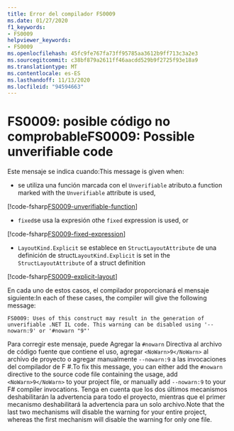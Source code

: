 ```yaml
---
title: Error del compilador FS0009
ms.date: 01/27/2020
f1_keywords:
- FS0009
helpviewer_keywords:
- FS0009
ms.openlocfilehash: 45fc9fe767fa73ff95785aa3612b9ff713c3a2e3
ms.sourcegitcommit: c38bf879a2611ff46aacdd529b9f2725f93e18a9
ms.translationtype: MT
ms.contentlocale: es-ES
ms.lasthandoff: 11/13/2020
ms.locfileid: "94594663"
---
```

# <a name="fs0009-possible-unverifiable-code"></a><span data-ttu-id="9ec3a-102">FS0009: posible código no comprobable</span><span class="sxs-lookup"><span data-stu-id="9ec3a-102">FS0009: Possible unverifiable code</span></span>

<span data-ttu-id="9ec3a-103">Este mensaje se indica cuando:</span><span class="sxs-lookup"><span data-stu-id="9ec3a-103">This message is given when:</span></span>

* <span data-ttu-id="9ec3a-104">se utiliza una función marcada con el `Unverifiable` atributo.</span><span class="sxs-lookup"><span data-stu-id="9ec3a-104">a function marked with the `Unverifiable` attribute is used,</span></span>

[!code-fsharp[FS0009-unverifiable-function](~/samples/snippets/fsharp/compiler-messages/fs0009.fsx#L2)]

* <span data-ttu-id="9ec3a-105">`fixed`se usa la expresión o</span><span class="sxs-lookup"><span data-stu-id="9ec3a-105">the `fixed` expression is used, or</span></span>

[!code-fsharp[FS0009-fixed-expression](~/samples/snippets/fsharp/compiler-messages/fs0009.fsx#L5-L9)]

* <span data-ttu-id="9ec3a-106">`LayoutKind.Explicit` se establece en `StructLayoutAttribute` de una definición de struct</span><span class="sxs-lookup"><span data-stu-id="9ec3a-106">`LayoutKind.Explicit` is set in the `StructLayoutAttribute` of a struct definition</span></span>

[!code-fsharp[FS0009-explicit-layout](~/samples/snippets/fsharp/compiler-messages/fs0009.fsx#L12-L16)]

<span data-ttu-id="9ec3a-107">En cada uno de estos casos, el compilador proporcionará el mensaje siguiente:</span><span class="sxs-lookup"><span data-stu-id="9ec3a-107">In each of these cases, the compiler will give the following message:</span></span>

```text
FS0009: Uses of this construct may result in the generation of unverifiable .NET IL code. This warning can be disabled using '--nowarn:9' or '#nowarn "9"'
```

<span data-ttu-id="9ec3a-108">Para corregir este mensaje, puede Agregar la `#nowarn` Directiva al archivo de código fuente que contiene el uso, agregar `<NoWarn>9</NoWarn>` al archivo de proyecto o agregar manualmente `--nowarn:9` a las invocaciones del compilador de F #.</span><span class="sxs-lookup"><span data-stu-id="9ec3a-108">To fix this message, you can either add the `#nowarn` directive to the source code file containing the usage, add `<NoWarn>9</NoWarn>` to your project file, or manually add `--nowarn:9` to your F# compiler invocations.</span></span> <span data-ttu-id="9ec3a-109">Tenga en cuenta que los dos últimos mecanismos deshabilitarán la advertencia para todo el proyecto, mientras que el primer mecanismo deshabilitará la advertencia para un solo archivo.</span><span class="sxs-lookup"><span data-stu-id="9ec3a-109">Note that the last two mechanisms will disable the warning for your entire project, whereas the first mechanism will disable the warning for only one file.</span></span>
